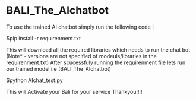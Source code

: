 # BALI_The_AIchatbot
To use the trained AI chatbot simply run the following code |


$pip install -r requirenment.txt

This will download all the required libraries which needs to run the chat bot (Note* - versions are not specified of modeuls/libraries in the requirenment.txt)
After scucessfuly running the requirenment file lets run our trained model i.e (BALI_The_AIchatbot)

$python AIchat_test.py

This will Activate your Bali for your service
Thankyou!!!!
